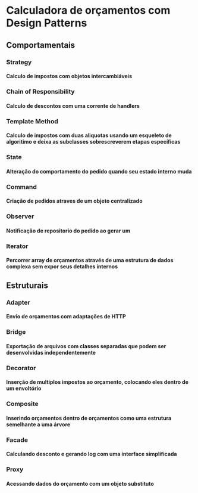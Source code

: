 # Calculadora de orçamentos com Design Patterns

## Comportamentais

### Strategy
#### Calculo de impostos com objetos intercambiáveis

### Chain of Responsibility
#### Calculo de descontos com uma corrente de handlers

### Template Method
#### Calculo de impostos com duas aliquotas usando um esqueleto de algoritimo e deixa as subclasses sobrescreverem etapas específicas

### State
#### Alteração do comportamento do pedido quando seu estado interno muda

### Command
#### Criação de pedidos atraves de um objeto centralizado

### Observer
#### Notificação de repositorio do pedido ao gerar um

### Iterator
#### Percorrer array de orçamentos através de uma estrutura de dados complexa sem expor seus detalhes internos

## Estruturais 

### Adapter
#### Envio de orçamentos com adaptações de HTTP

### Bridge
#### Exportação de arquivos com classes separadas que podem ser desenvolvidas independentemente

### Decorator
#### Inserção de multiplos impostos ao orçamento, colocando eles dentro de um envoltório

### Composite
#### Inserindo orçamentos dentro de orçamentos como uma estrutura semelhante a uma árvore

### Facade
#### Calculando desconto e gerando log com uma interface simplificada

### Proxy
#### Acessando dados do orçamento com um objeto substituto